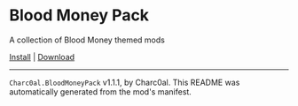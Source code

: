 # Blood Money Pack

A collection of Blood Money themed mods

[Install](https://hitman-resources.netlify.app/smf-install-link/https://github.com/charc0al/BM_Pack/releases/latest/download/mod.framework.zip) | [Download](https://github.com/charc0al/BM_Pack/releases/latest/download/mod.framework.zip)

---

`Charc0al.BloodMoneyPack` v1.1.1, by Charc0al. This README was automatically generated from the mod's manifest.
